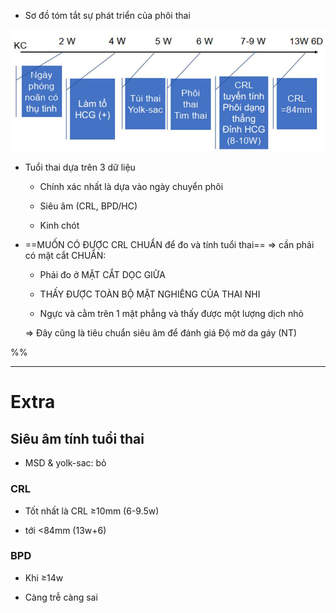 - Sơ đồ tóm tắt sự phát triển của phôi thai
  
![Quản lý thai 3 tháng đầu thai kỳ-1686820028063.jpeg](../../../../200%20Files/image/image/Qu%E1%BA%A3n%20l%C3%BD%20thai%203%20th%C3%A1ng%20%C4%91%E1%BA%A7u%20thai%20k%E1%BB%B3-1686820028063.jpeg)
  
- Tuổi thai dựa trên 3 dữ liệu
  
	- Chính xác nhất là dựa vào ngày chuyển phôi
  
	- Siêu âm (CRL, BPD/HC)
  
	- Kinh chót
  
- ==MUỐN CÓ ĐƯỢC CRL CHUẨN để đo và tính tuổi thai== => cần phải có mặt cắt CHUẨN:
  
	- Phải đo ở MẶT CẮT DỌC GIỮA
  
	- THẤY ĐƯỢC TOÀN BỘ MẶT NGHIÊNG CỦA THAI NHI
  
	- Ngực và cằm trên 1 mặt phẳng và thấy được một lượng dịch nhỏ
  
	⇒ Đây cũng là tiêu chuẩn siêu âm để đánh giá Độ mờ da gáy (NT)
  

  
%%
  

  
---
  
# Extra
  
## Siêu âm tính tuổi thai
  
- MSD & yolk-sac: bỏ
  
### CRL
  
- Tốt nhất là CRL ≥10mm (6-9.5w)
  
- tới <84mm (13w+6)
  
### BPD
  
- Khi ≥14w
  
- Càng trễ càng sai